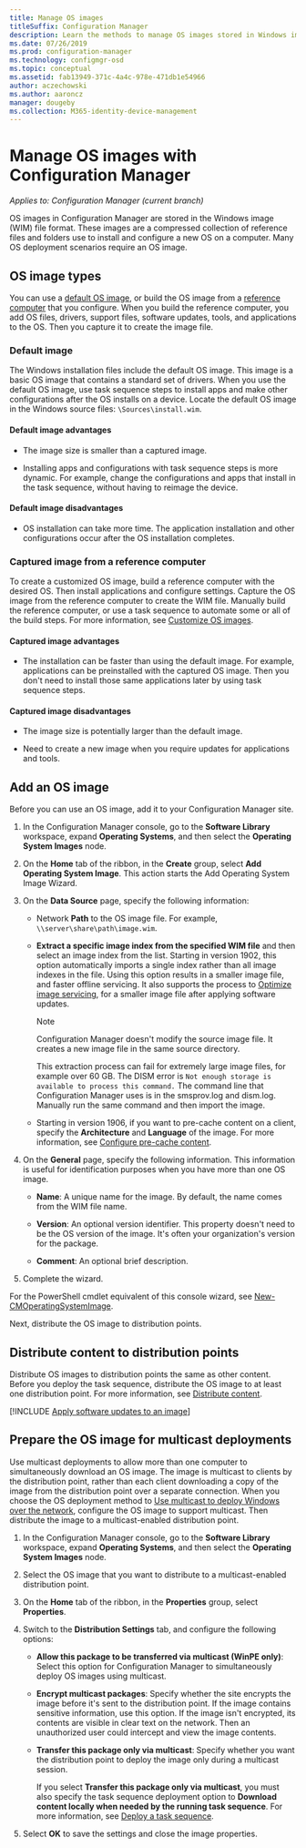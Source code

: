 ```yaml
---
title: Manage OS images
titleSuffix: Configuration Manager
description: Learn the methods to manage OS images stored in Windows image (WIM) files.
ms.date: 07/26/2019
ms.prod: configuration-manager
ms.technology: configmgr-osd
ms.topic: conceptual
ms.assetid: fab13949-371c-4a4c-978e-471db1e54966
author: aczechowski
ms.author: aaroncz
manager: dougeby
ms.collection: M365-identity-device-management
---
```


# Manage OS images with Configuration Manager

*Applies to: Configuration Manager (current branch)*

OS images in Configuration Manager are stored in the Windows image (WIM) file format. These images are a compressed collection of reference files and folders use to install and configure a new OS on a computer. Many OS deployment scenarios require an OS image.


## OS image types

You can use a [default OS image](#default-image), or build the OS image from a [reference computer](#bkmk_capture) that you configure. When you build the reference computer, you add OS files, drivers, support files, software updates, tools, and applications to the OS. Then you capture it to create the image file.

### Default image

The Windows installation files include the default OS image. This image is a basic OS image that contains a standard set of drivers. When you use the default OS image, use task sequence steps to install apps and make other configurations after the OS installs on a device. Locate the default OS image in the Windows source files: `\Sources\install.wim`.  

#### Default image advantages

- The image size is smaller than a captured image.  

- Installing apps and configurations with task sequence steps is more dynamic. For example, change the configurations and apps that install in the task sequence, without having to reimage the device.  

#### Default image disadvantages

- OS installation can take more time. The application installation and other configurations occur after the OS installation completes.  


### <a name="bkmk_capture"></a> Captured image from a reference computer

To create a customized OS image, build a reference computer with the desired OS. Then install applications and configure settings. Capture the OS image from the reference computer to create the WIM file. Manually build the reference computer, or use a task sequence to automate some or all of the build steps. For more information, see [Customize OS images](/sccm/osd/get-started/customize-operating-system-images).  

#### Captured image advantages

- The installation can be faster than using the default image. For example, applications can be preinstalled with the captured OS image. Then you don't need to install those same applications later by using task sequence steps.  

#### Captured image disadvantages

- The image size is potentially larger than the default image.  

- Need to create a new image when you require updates for applications and tools.  


## <a name="BKMK_AddOSImages"></a> Add an OS image  

Before you can use an OS image, add it to your Configuration Manager site.

1. In the Configuration Manager console, go to the **Software Library** workspace, expand **Operating Systems**, and then select the **Operating System Images** node.  

2. On the **Home** tab of the ribbon, in the **Create** group, select **Add Operating System Image**. This action starts the Add Operating System Image Wizard.  

3. On the **Data Source** page, specify the following information:

    - Network **Path** to the OS image file. For example, `\\server\share\path\image.wim`.

    - **Extract a specific image index from the specified WIM file** and then select an image index from the list.<!--3719699--> Starting in version 1902, this option automatically imports a single index rather than all image indexes in the file. Using this option results in a smaller image file, and faster offline servicing. It also supports the process to [Optimize image servicing](#bkmk_resetbase), for a smaller image file after applying software updates.  

        > [!Note]  
        > Configuration Manager doesn't modify the source image file. It creates a new image file in the same source directory.
        >
        > This extraction process can fail for extremely large image files, for example over 60 GB. The DISM error is `Not enough storage is available to process this command.` The command line that Configuration Manager uses is in the smsprov.log and dism.log. Manually run the same command and then import the image.<!-- SCCMDocs-pr issue 3502 -->  

    - Starting in version 1906, if you want to pre-cache content on a client, specify the **Architecture** and **Language** of the image. For more information, see [Configure pre-cache content](/sccm/osd/deploy-use/configure-precache-content).<!--4224642-->  

4. On the **General** page, specify the following information. This information is useful for identification purposes when you have more than one OS image.  

    - **Name**: A unique name for the image. By default, the name comes from the WIM file name.  

    - **Version**: An optional version identifier. This property doesn't need to be the OS version of the image. It's often your organization's version for the package.  

    - **Comment**: An optional brief description.  

5. Complete the wizard.  

For the PowerShell cmdlet equivalent of this console wizard, see [New-CMOperatingSystemImage](https://docs.microsoft.com/powershell/module/configurationmanager/new-cmoperatingsystemimage?view=sccm-ps).

Next, distribute the OS image to distribution points.  


## <a name="BKMK_DistributeBootImages"></a> Distribute content to distribution points  

Distribute OS images to distribution points the same as other content. Before you deploy the task sequence, distribute the OS image to at least one distribution point. For more information, see [Distribute content](/sccm/core/servers/deploy/configure/deploy-and-manage-content#bkmk_distribute).  


[!INCLUDE [Apply software updates to an image](includes/wim-apply-updates.md)]


## <a name="BKMK_OSImageMulticast"></a> Prepare the OS image for multicast deployments  

Use multicast deployments to allow more than one computer to simultaneously download an OS image. The image is multicast to clients by the distribution point, rather than each client downloading a copy of the image from the distribution point over a separate connection. When you choose the OS deployment method to [Use multicast to deploy Windows over the network](/sccm/osd/deploy-use/use-multicast-to-deploy-windows-over-the-network), configure the OS image to support multicast. Then distribute the image to a multicast-enabled distribution point.

1. In the Configuration Manager console, go to the **Software Library** workspace, expand **Operating Systems**, and then select the **Operating System Images** node.  

2. Select the OS image that you want to distribute to a multicast-enabled distribution point.  

3. On the **Home** tab of the ribbon, in the **Properties** group, select **Properties**.  

4. Switch to the **Distribution Settings** tab, and configure the following options:  

    - **Allow this package to be transferred via multicast (WinPE only)**: Select this option for Configuration Manager to simultaneously deploy OS images using multicast.  

    - **Encrypt multicast packages**: Specify whether the site encrypts the image before it's sent to the distribution point. If the image contains sensitive information, use this option. If the image isn't encrypted, its contents are visible in clear text on the network. Then an unauthorized user could intercept and view the image contents.  

    - **Transfer this package only via multicast**: Specify whether you want the distribution point to deploy the image only during a multicast session.  

         If you select **Transfer this package only via multicast**, you must also specify the task sequence deployment option to **Download content locally when needed by the running task sequence**. For more information, see [Deploy a task sequence](/sccm/osd/deploy-use/deploy-a-task-sequence).  

5. Select **OK** to save the settings and close the image properties.  
